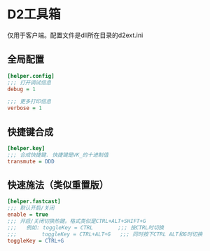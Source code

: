 # D2工具箱

仅用于客户端。配置文件是dll所在目录的d2ext.ini

## 全局配置

``` ini
[helper.config]
;;; 打开调试信息
debug = 1

;;; 更多打印信息
verbose = 1
```

## 快捷键合成

``` ini
[helper.key]
;;; 合成快捷键. 快捷键是VK_的十进制值
transmute = DDD
```

## 快速施法（类似重置版）

``` ini
[helper.fastcast]
;;; 默认开启/关闭
enable = true
;;; 开启/关闭切换热键。格式类似是CTRL+ALT+SHIFT+G
;;;   例如: toggleKey = CTRL        ;;; 按CTRL时切换
;;;        toggleKey = CTRL+ALT+G   ;;; 同时按下CTRL ALT和G时切换
toggleKey = CTRL+G
```
